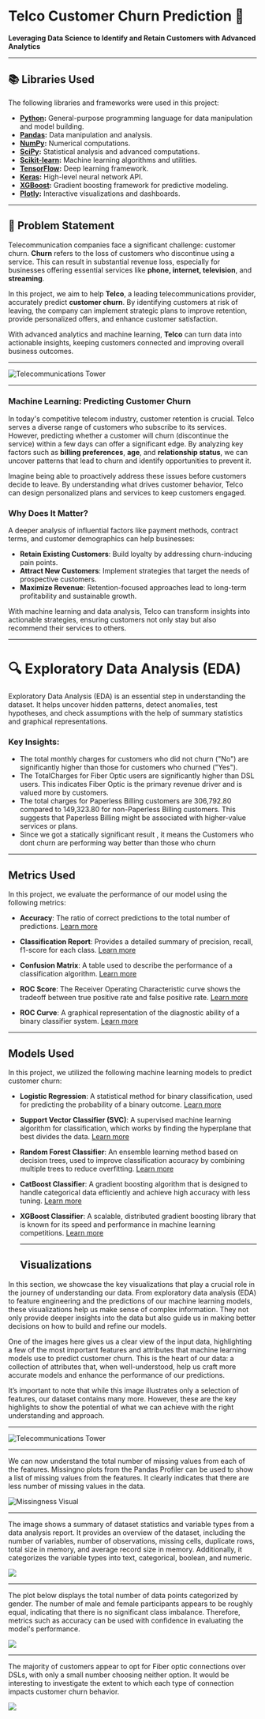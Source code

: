 #  Telco Customer Churn Prediction 🚀  
**Leveraging Data Science to Identify and Retain Customers with Advanced Analytics**

---

## 📚 Libraries Used  
The following libraries and frameworks were used in this project:  

- **[Python](https://www.python.org/):** General-purpose programming language for data manipulation and model building.  
- **[Pandas](https://pandas.pydata.org/):** Data manipulation and analysis.  
- **[NumPy](https://numpy.org/):** Numerical computations.  
- **[SciPy](https://scipy.org/):** Statistical analysis and advanced computations.  
- **[Scikit-learn](https://scikit-learn.org/stable/):** Machine learning algorithms and utilities.  
- **[TensorFlow](https://www.tensorflow.org/):** Deep learning framework.  
- **[Keras](https://keras.io/):** High-level neural network API.  
- **[XGBoost](https://xgboost.readthedocs.io/):** Gradient boosting framework for predictive modeling.  
- **[Plotly](https://plotly.com/):** Interactive visualizations and dashboards.
---
  ## 📌 Problem Statement  

Telecommunication companies face a significant challenge: customer churn. **Churn** refers to the loss of customers who discontinue using a service. This can result in substantial revenue loss, especially for businesses offering essential services like **phone, internet, television**, and **streaming**.  

In this project, we aim to help **Telco**, a leading telecommunications provider, accurately predict **customer churn**. By identifying customers at risk of leaving, the company can implement strategic plans to improve retention, provide personalized offers, and enhance customer satisfaction.  

With advanced analytics and machine learning, **Telco** can turn data into actionable insights, keeping customers connected and improving overall business outcomes. 

---
![Telecommunications Tower](assets/ISP.png)

---
### Machine Learning: Predicting Customer Churn  

In today's competitive telecom industry, customer retention is crucial. Telco serves a diverse range of customers who subscribe to its services. However, predicting whether a customer will churn (discontinue the service) within a few days can offer a significant edge. By analyzing key factors such as **billing preferences**, **age**, and **relationship status**, we can uncover patterns that lead to churn and identify opportunities to prevent it.  

Imagine being able to proactively address these issues before customers decide to leave. By understanding what drives customer behavior, Telco can design personalized plans and services to keep customers engaged.  

### Why Does It Matter?  
A deeper analysis of influential factors like payment methods, contract terms, and customer demographics can help businesses:  
- **Retain Existing Customers**: Build loyalty by addressing churn-inducing pain points.  
- **Attract New Customers**: Implement strategies that target the needs of prospective customers.  
- **Maximize Revenue**: Retention-focused approaches lead to long-term profitability and sustainable growth.  

With machine learning and data analysis, Telco can transform insights into actionable strategies, ensuring customers not only stay but also recommend their services to others.

---
# 🔍 Exploratory Data Analysis (EDA)

Exploratory Data Analysis (EDA) is an essential step in understanding the dataset. It helps uncover hidden patterns, detect anomalies, test hypotheses, and check assumptions with the help of summary statistics and graphical representations.

### Key Insights:
* The total monthly charges for customers who did not churn ("No") are significantly higher than those for customers who churned ("Yes").
* The TotalCharges for Fiber Optic users are significantly higher than DSL users. This indicates Fiber Optic is the primary revenue driver and is valued more by customers.
* The total charges for Paperless Billing customers are 306,792.80 compared to 149,323.80 for non-Paperless Billing customers. This suggests that Paperless Billing might be associated with higher-value services or plans.
* Since we got a statically significant result , it means the Customers who dont churn are performing way better than those who churn
---
## Metrics Used

In this project, we evaluate the performance of our model using the following metrics:

- **Accuracy**: The ratio of correct predictions to the total number of predictions.
  [Learn more](https://scikit-learn.org/stable/modules/generated/sklearn.metrics.accuracy_score.html)
  
- **Classification Report**: Provides a detailed summary of precision, recall, f1-score for each class.
  [Learn more](https://scikit-learn.org/stable/modules/generated/sklearn.metrics.classification_report.html)
  
- **Confusion Matrix**: A table used to describe the performance of a classification algorithm.
  [Learn more](https://scikit-learn.org/stable/modules/generated/sklearn.metrics.confusion_matrix.html)
  
- **ROC Score**: The Receiver Operating Characteristic curve shows the tradeoff between true positive rate and false positive rate.
  [Learn more](https://scikit-learn.org/stable/modules/generated/sklearn.metrics.roc_auc_score.html)
  
- **ROC Curve**: A graphical representation of the diagnostic ability of a binary classifier system.
  [Learn more](https://scikit-learn.org/stable/modules/generated/sklearn.metrics.roc_curve.html)

---
## Models Used

In this project, we utilized the following machine learning models to predict customer churn:

- **Logistic Regression**: A statistical method for binary classification, used for predicting the probability of a binary outcome.
  [Learn more](https://scikit-learn.org/stable/modules/generated/sklearn.linear_model.LogisticRegression.html)
  
- **Support Vector Classifier (SVC)**: A supervised machine learning algorithm for classification, which works by finding the hyperplane that best divides the data.
  [Learn more](https://scikit-learn.org/stable/modules/generated/sklearn.svm.SVC.html)
  
- **Random Forest Classifier**: An ensemble learning method based on decision trees, used to improve classification accuracy by combining multiple trees to reduce overfitting.
  [Learn more](https://scikit-learn.org/stable/modules/generated/sklearn.ensemble.RandomForestClassifier.html)
  
- **CatBoost Classifier**: A gradient boosting algorithm that is designed to handle categorical data efficiently and achieve high accuracy with less tuning.
  [Learn more](https://catboost.ai/docs/)
  
- **XGBoost Classifier**: A scalable, distributed gradient boosting library that is known for its speed and performance in machine learning competitions.
  [Learn more](https://xgboost.readthedocs.io/en/latest/)


  ---
  ## Visualizations

In this section, we showcase the key visualizations that play a crucial role in the journey of understanding our data. From exploratory data analysis (EDA) to feature engineering and the predictions of our machine learning models, these visualizations help us make sense of complex information. They not only provide deeper insights into the data but also guide us in making better decisions on how to build and refine our models.

One of the images here gives us a clear view of the input data, highlighting a few of the most important features and attributes that machine learning models use to predict customer churn. This is the heart of our data: a collection of attributes that, when well-understood, help us craft more accurate models and enhance the performance of our predictions.

It’s important to note that while this image illustrates only a selection of features, our dataset contains many more. However, these are the key highlights to show the potential of what we can achieve with the right understanding and approach.

---

![Telecommunications Tower](assets/data.png)

---
We can now understand the total number of missing values from each of the features. Missingno plots from the Pandas Profiler can be used to show a list of missing values from the features. It clearly indicates that there are less number of missing values in the data.

![Missingness Visual](assets/missingness_plot.png)

---
The image shows a summary of dataset statistics and variable types from a data analysis report. It provides an overview of the dataset, including the number of variables, number of observations, missing cells, duplicate rows, total size in memory, and average record size in memory. Additionally, it categorizes the variable types into text, categorical, boolean, and numeric.

![](assets/dataset_overview.png)

---
The plot below displays the total number of data points categorized by gender. The number of male and female participants appears to be roughly equal, indicating that there is no significant class imbalance. Therefore, metrics such as accuracy can be used with confidence in evaluating the model's performance.

![](assets/gender.png)

---
The majority of customers appear to opt for Fiber optic connections over DSLs, with only a small number choosing neither option. It would be interesting to investigate the extent to which each type of connection impacts customer churn behavior.

![](assets/newplot.png)








  
